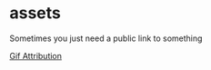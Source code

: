 # assets
Sometimes you just need a public link to something

[Gif Attribution](giphy.attribution.png)
